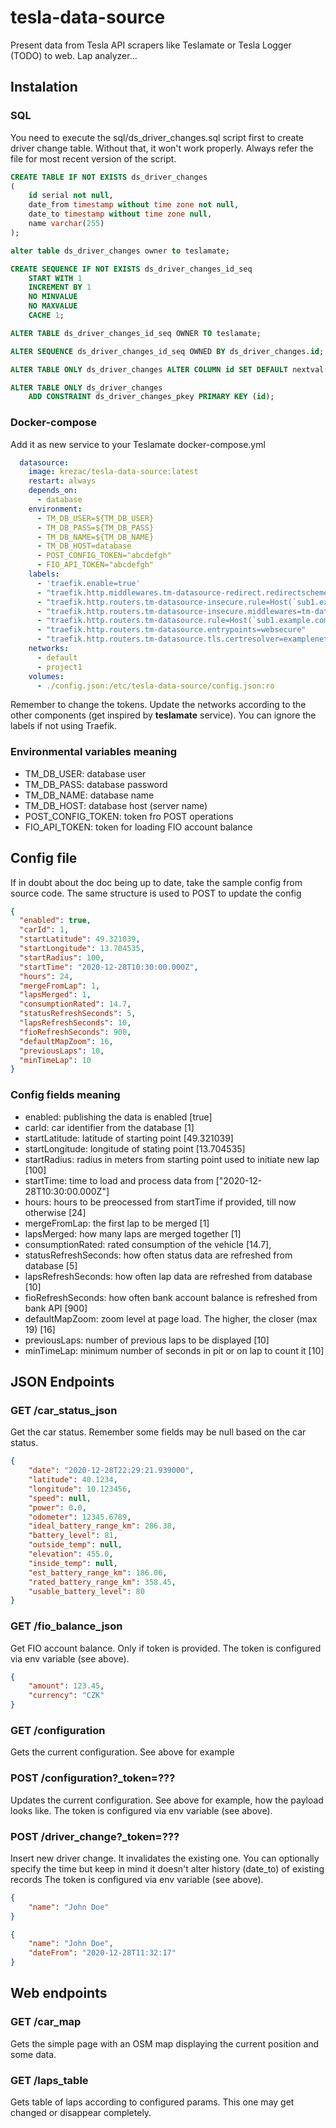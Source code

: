 # tesla-data-source
Present data from Tesla API scrapers like Teslamate or Tesla Logger (TODO) to web. Lap analyzer...

## Instalation

### SQL
You need to execute the sql/ds_driver_changes.sql script first to create
driver change table. Without that, it won't work properly. Always refer the file 
for most recent version of the script.

```sql
CREATE TABLE IF NOT EXISTS ds_driver_changes
(
	id serial not null,
	date_from timestamp without time zone not null,
	date_to timestamp without time zone null,
	name varchar(255)
);

alter table ds_driver_changes owner to teslamate;

CREATE SEQUENCE IF NOT EXISTS ds_driver_changes_id_seq
    START WITH 1
    INCREMENT BY 1
    NO MINVALUE
    NO MAXVALUE
    CACHE 1;

ALTER TABLE ds_driver_changes_id_seq OWNER TO teslamate;

ALTER SEQUENCE ds_driver_changes_id_seq OWNED BY ds_driver_changes.id;

ALTER TABLE ONLY ds_driver_changes ALTER COLUMN id SET DEFAULT nextval('ds_driver_changes_id_seq'::regclass);

ALTER TABLE ONLY ds_driver_changes
    ADD CONSTRAINT ds_driver_changes_pkey PRIMARY KEY (id);
```

### Docker-compose
Add it as new service to your Teslamate docker-compose.yml
```yaml
  datasource:
    image: krezac/tesla-data-source:latest
    restart: always
    depends_on:
      - database
    environment:
      - TM_DB_USER=${TM_DB_USER}
      - TM_DB_PASS=${TM_DB_PASS}
      - TM_DB_NAME=${TM_DB_NAME}
      - TM_DB_HOST=database
      - POST_CONFIG_TOKEN="abcdefgh"
      - FIO_API_TOKEN="abcdefgh"
    labels:
      - 'traefik.enable=true'
      - "traefik.http.middlewares.tm-datasource-redirect.redirectscheme.scheme=https"
      - "traefik.http.routers.tm-datasource-insecure.rule=Host(`sub1.example.com`)"
      - "traefik.http.routers.tm-datasource-insecure.middlewares=tm-datasource-redirect"
      - "traefik.http.routers.tm-datasource.rule=Host(`sub1.example.com`)"
      - "traefik.http.routers.tm-datasource.entrypoints=websecure"
      - "traefik.http.routers.tm-datasource.tls.certresolver=examplenetchallenge"
    networks:
      - default
      - project1
    volumes:
      - ./config.json:/etc/tesla-data-source/config.json:ro
```

Remember to change the tokens. 
Update the networks according to the other components (get inspired by **teslamate** service).
You can ignore the labels if not using Traefik.

### Environmental variables meaning
* TM_DB_USER: database user
* TM_DB_PASS: database password
* TM_DB_NAME: database name
* TM_DB_HOST: database host (server name)
* POST_CONFIG_TOKEN: token fro POST operations
* FIO_API_TOKEN: token for loading FIO account balance

## Config file
If in doubt about the doc being up to date, take the sample config from source code.
The same structure is used to POST to update the config
```json
{
  "enabled": true,
  "carId": 1,
  "startLatitude": 49.321039,
  "startLongitude": 13.704535,
  "startRadius": 100,
  "startTime": "2020-12-28T10:30:00.000Z",
  "hours": 24,
  "mergeFromLap": 1,
  "lapsMerged": 1,
  "consumptionRated": 14.7,
  "statusRefreshSeconds": 5,
  "lapsRefreshSeconds": 10,
  "fioRefreshSeconds": 900,
  "defaultMapZoom": 16,
  "previousLaps": 10,
  "minTimeLap": 10
}
```

### Config fields meaning
* enabled: publishing the data is enabled [true]
* carId: car identifier from the database [1]
* startLatitude: latitude of starting point [49.321039]
* startLongitude: longitude of stating point [13.704535]
* startRadius: radius in meters from starting point used to initiate new lap [100]
* startTime: time to load and process data from ["2020-12-28T10:30:00.000Z"]
* hours: hours to be preocessed from startTime if provided, till now otherwise [24]
* mergeFromLap: the first lap to be merged [1]
* lapsMerged: how many laps are merged together [1]
* consumptionRated: rated consumption of the vehicle [14.7],
* statusRefreshSeconds: how often status data are refreshed from database [5]
* lapsRefreshSeconds: how often lap data are refreshed from database [10]
* fioRefreshSeconds: how often bank account balance is refreshed from bank API [900]
* defaultMapZoom: zoom level at page load. The higher, the closer (max 19) [16]
* previousLaps: number of previous laps to be displayed [10]
* minTimeLap: minimum number of seconds in pit or on lap to count it [10] 

## JSON Endpoints

### GET /car_status_json
Get the car status. Remember some fields may be null based on the car status.
```json
{
    "date": "2020-12-28T22:29:21.939000",
    "latitude": 40.1234,
    "longitude": 10.123456,
    "speed": null,
    "power": 0.0,
    "odometer": 12345.6789,
    "ideal_battery_range_km": 286.38,
    "battery_level": 81,
    "outside_temp": null,
    "elevation": 455.0,
    "inside_temp": null,
    "est_battery_range_km": 186.06,
    "rated_battery_range_km": 358.45,
    "usable_battery_level": 80
}
```

### GET /fio_balance_json
Get FIO account balance. Only if token is provided.
The token is configured via env variable (see above).
```json
{
    "amount": 123.45,
    "currency": "CZK"
}
```

### GET /configuration
Gets the current configuration. See above for example

### POST /configuration?_token=???
Updates the current configuration. See above for example, how the payload looks like.
The token is configured via env variable (see above).

### POST /driver_change?_token=???
Insert new driver change. It invalidates the existing one. 
You can optionally specify the time but keep in mind it doesn't alter history (date_to) of existing records
The token is configured via env variable (see above).

```json
{
    "name": "John Doe"
}
```

```json
{
    "name": "John Doe",
    "dateFrom": "2020-12-28T11:32:17"
}
```

## Web endpoints

### GET /car_map
Gets the simple page with an OSM map displaying the current position and some data.

### GET /laps_table
Gets table of laps according to configured params. This one may get changed or disappear completely.